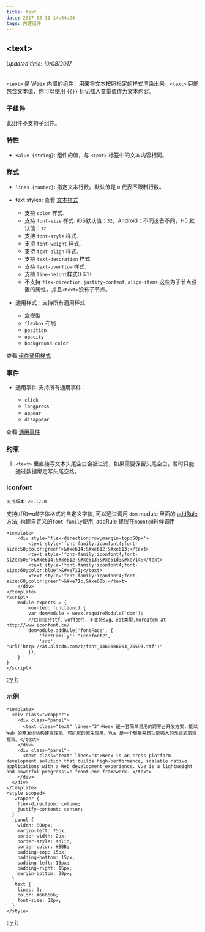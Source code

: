 ```yaml
---
title: text
date: 2017-08-31 14:54:24
tags: 内建组件
---
```


## &#60;text&#62;
###### Updated time: 10/08/2017
`<text>` 是 Weex 内置的组件，用来将文本按照指定的样式渲染出来。`<text>` 只能包含文本值，你可以使用 <code>&#123;{}}</code> 标记插入变量值作为文本内容。

### 子组件
此组件不支持子组件。

### 特性
* `value {string}`: 组件的值，与 `<text>` 标签中的文本内容相同。

### 样式
* `lines {number}`: 指定文本行数。默认值是 `0` 代表不限制行数。

* text styles: 查看 [文本样式](http://weex.apache.org/cn/references/text-style.html)

  * 支持 `color` 样式.
  * 支持 `font-size` 样式. iOS默认值：`32`，Android：不同设备不同，H5 默认值：`32`.
  * 支持 `font-style` 样式.
  * 支持 `font-weight` 样式.
  * 支持 `text-align` 样式.
  * 支持 `text-decoration` 样式.
  * 支持 `text-overflow` 样式.
  * 支持 `line-height`样式0.6.1+
  * 不支持 `flex-direction`, `justify-content`, `align-items` 这些为子节点设置的属性，并且`<text>`没有子节点。

* 通用样式：支持所有通用样式

  * 盒模型
  * `flexbox` 布局
  * `position`
  * `opacity`
  * `background-color`

查看 [组件通用样式](/2017/08/24/Common-Style)

### 事件
* 通用事件
  支持所有通用事件：

  * `click`
  * `longpress`
  * `appear`
  * `disappear`

查看 [通用事件](/2017/09/02/commonEvent)

### 约束
1. `<text>` 里直接写文本头尾空白会被过滤，如果需要保留头尾空白，暂时只能通过数据绑定写头尾空格。

### iconfont
`支持版本:v0.12.0`

支持ttf和woff字体格式的自定义字体, 可以通过调用 `dom` module 里面的 [addRule](http://weex.apache.org/cn/references/modules/dom.html#addRule)方法, 构建自定义的`font-family`使用, addRule 建议在`mounted`时候调用
```
<template>
    <div style='flex-direction:row;margin-top:50px'>
        <text style='font-family:iconfont4;font-size:50;color:green'>&#xe614;&#xe612;&#xe613;</text>
        <text style='font-family:iconfont4;font-size:50;'>&#xe614;&#xe612;&#xe613;&#xe61d;&#xe714;</text>
        <text style='font-family:iconfont4;font-size:60;color:blue'>&#xe711;</text>
        <text style='font-family:iconfont4;font-size:60;color:green'>&#xe71c;&#xe60b;</text>
    </div>
</template>
<script>
    module.exports = {
        mounted: function() {
        var domModule = weex.requireModule('dom');
        //目前支持ttf、woff文件，不支持svg、eot类型,moreItem at http://www.iconfont.cn/
        domModule.addRule('fontFace', {
            'fontFamily': "iconfont2",
            'src': "url('http://at.alicdn.com/t/font_1469606063_76593.ttf')"
        });
    }
}
</script>
```
[try it](http://dotwe.org/vue/6ece072d0abd9a9e5718eb26bd5719f8)

### 示例
```
<template>
  <div class="wrapper">
    <div class="panel">
      <text class="text" lines="3">Weex 是一套简单易用的跨平台开发方案，能以 Web 的开发体验构建高性能、可扩展的原生应用。Vue 是一个轻量并且功能强大的渐进式前端框架。</text>
    </div>
    <div class="panel">
      <text class="text" lines="3">Weex is an cross-platform development solution that builds high-performance, scalable native applications with a Web development experience. Vue is a lightweight and powerful progressive front-end framework. </text>
    </div>
  </div>
</template>
<style scoped>
  .wrapper {
    flex-direction: column;
    justify-content: center;
  }
  .panel {
    width: 600px;
    margin-left: 75px;
    border-width: 2px;
    border-style: solid;
    border-color: #BBB;
    padding-top: 15px;
    padding-bottom: 15px;
    padding-left: 15px;
    padding-right: 15px;
    margin-bottom: 30px;
  }
  .text {
    lines: 3;
    color: #666666;
    font-size: 32px;
  }
</style>
```
[try it](http://dotwe.org/vue/154e20171d350a081fba7878c53cf7d2)